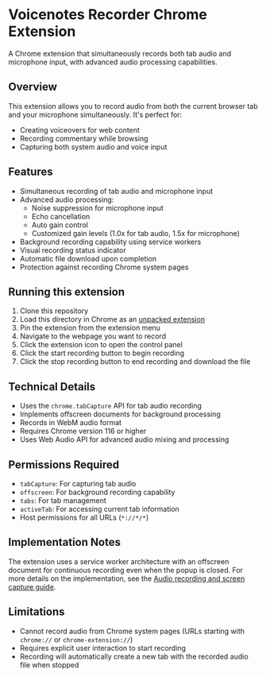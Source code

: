 # Voicenotes Recorder Chrome Extension

A Chrome extension that simultaneously records both tab audio and microphone input, with advanced audio processing capabilities.

## Overview

This extension allows you to record audio from both the current browser tab and your microphone simultaneously. It's perfect for:

- Creating voiceovers for web content
- Recording commentary while browsing
- Capturing both system audio and voice input

## Features

- Simultaneous recording of tab audio and microphone input
- Advanced audio processing:
  - Noise suppression for microphone input
  - Echo cancellation
  - Auto gain control
  - Customized gain levels (1.0x for tab audio, 1.5x for microphone)
- Background recording capability using service workers
- Visual recording status indicator
- Automatic file download upon completion
- Protection against recording Chrome system pages

## Running this extension

1. Clone this repository
2. Load this directory in Chrome as an [unpacked extension](https://developer.chrome.com/docs/extensions/mv3/getstarted/development-basics/#load-unpacked)
3. Pin the extension from the extension menu
4. Navigate to the webpage you want to record
5. Click the extension icon to open the control panel
6. Click the start recording button to begin recording
7. Click the stop recording button to end recording and download the file

## Technical Details

- Uses the `chrome.tabCapture` API for tab audio recording
- Implements offscreen documents for background processing
- Records in WebM audio format
- Requires Chrome version 116 or higher
- Uses Web Audio API for advanced audio mixing and processing

## Permissions Required

- `tabCapture`: For capturing tab audio
- `offscreen`: For background recording capability
- `tabs`: For tab management
- `activeTab`: For accessing current tab information
- Host permissions for all URLs (`*://*/*`)

## Implementation Notes

The extension uses a service worker architecture with an offscreen document for continuous recording even when the popup is closed. For more details on the implementation, see the [Audio recording and screen capture guide](https://developer.chrome.com/docs/extensions/mv3/screen_capture/#audio-and-video-offscreen-doc).

## Limitations

- Cannot record audio from Chrome system pages (URLs starting with `chrome://` or `chrome-extension://`)
- Requires explicit user interaction to start recording
- Recording will automatically create a new tab with the recorded audio file when stopped
